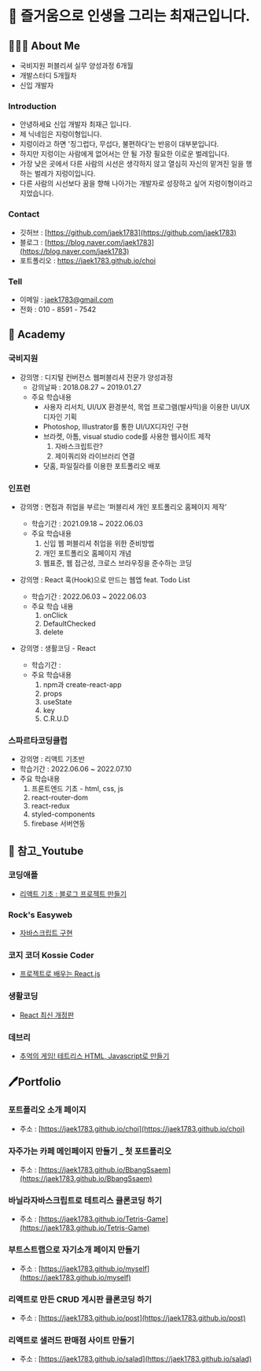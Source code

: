 # 📣 즐거움으로 인생을 그리는 최재근입니다.
## 🧑🏾‍💻 About Me
- 국비지원 퍼블리셔 실무 양성과정 6개월
- 개발스터디 5개월차
- 신입 개발자
### Introduction
- 안녕하세요 신입 개발자 최재근 입니다.
- 제 닉네임은 지렁이형입니다.
- 지렁이라고 하면 '징그럽다, 무섭다, 불편하다'는 반응이 대부분입니다.
- 하지만 지렁이는 사람에게 없어서는 안 될 가장 필요한 이로운 벌레입니다.
- 가장 낮은 곳에서 다른 사람의 시선은 생각하지 않고 열심히 자신의 맡겨진 일을 행하는 벌레가 지렁이입니다.
- 다른 사람의 시선보다 꿈을 향해 나아가는 개발자로 성장하고 싶어 지렁이형이라고 지었습니다.
### Contact
- 깃허브 : [https://github.com/jaek1783](https://github.com/jaek1783)
- 블로그 : [https://blog.naver.com/jaek1783](https://blog.naver.com/jaek1783)
- 포트폴리오 : https://jaek1783.github.io/choi

### Tell
- 이메일 : jaek1783@gmail.com
- 전화 : 010 - 8591 - 7542
## 🏢 Academy
### 국비지원

- 강의명 : 디지털 컨버전스 웹퍼블리셔 전문가 양성과정
    - 강의날짜 : 2018.08.27 ~ 2019.01.27
    - 주요 학습내용
        - 사용자 리서치, UI/UX 환경분석, 목업 프로그램(발사믹)을 이용한  UI/UX디자인 기획
        - Photoshop, Illustrator를 통한 UI/UX디자인 구현
        - 브라켓, 아톰, visual studio code를 사용한 웹사이트 제작
            1. 자바스크립트란?
            2. 제이쿼리와 라이브러리 연결
        - 닷홈, 파일질라를 이용한 포트폴리오 배포

### 인프런

- 강의명 : 면접과 취업을 부르는 ‘퍼블리셔 개인 포트폴리오 홈페이지 제작’
    - 학습기간 : 2021.09.18 ~ 2022.06.03
    - 주요 학습내용
        1. 신입 웹 퍼블리셔 취업을 위한 준비방법
        2. 개인 포트폴리오 홈페이지 개념
        3. 웹표준, 웹 접근성, 크로스 브라우징을 준수하는 코딩
        
- 강의명 : React 훅(Hook)으로 만드는 웹엡 feat. Todo List
    - 학습기간 : 2022.06.03 ~ 2022.06.03
    - 주요 학습 내용
        1. onClick
        2. DefaultChecked
        3. delete
        
- 강의명 : 생활코딩 - React
    - 학습기간 :
    - 주요 학습내용
        1. npm과 create-react-app
        2. props
        3. useState
        4. key
        5. C.R.U.D

### 스파르타코딩클럽

- 강의명 : 리액트 기초반
- 학습기간 : 2022.06.06 ~ 2022.07.10
- 주요 학습내용
    1. 프론트엔드 기초 - html, css, js
    2. react-router-dom
    3. react-redux
    4. styled-components
    5. firebase 서버연동

## 🔎 참고_Youtube

### 코딩애플

- [리액트 기초 : 블로그 프로젝트 만들기](https://www.youtube.com/playlist?list=PLfLgtT94nNq1e6tr4sm2eH6ZZC2jcqGOy)

### **Rock's Easyweb**

- [자바스크립트 구현](https://www.youtube.com/watch?v=Mga3LXPnWdc&list=PL-qMANrofLyvzqz2yYzNectJnYo5ZifE7)

### **코지 코더 Kossie Coder**

- [프로젝트로 배우는 React.js](https://www.youtube.com/playlist?list=PLB7CpjPWqHOs7ZCQfvA63dkV2A5MRyTRk)

### **생활코딩**

- [React 최신 개정판](https://www.youtube.com/watch?v=AoMv0SIjZL8&list=PLuHgQVnccGMCOGstdDZvH41x0Vtvwyxu7)

### 데브리

- [추억의 게임! 테트리스 HTML, Javascript로 만들기](https://www.youtube.com/watch?v=_CsGSE5gwTA&list=PLpJDjPqxGWGrSGPUBqWlsJlcLF_grNClK)

## 🖊Portfolio

### 포트폴리오 소개 페이지

- 주소 : [https://jaek1783.github.io/choi](https://jaek1783.github.io/choi)

### 자주가는 카페 메인페이지 만들기 _ 첫 포트폴리오

- 주소 : [https://jaek1783.github.io/BbangSsaem](https://jaek1783.github.io/BbangSsaem)

### 바닐라자바스크립트로 테트리스 클론코딩 하기

- 주소 : [https://jaek1783.github.io/Tetris-Game](https://jaek1783.github.io/Tetris-Game)

### 부트스트랩으로 자기소개 페이지 만들기

- 주소 : [https://jaek1783.github.io/myself](https://jaek1783.github.io/myself)

### 리액트로 만든 CRUD 게시판 클론코딩 하기

- 주소 : [https://jaek1783.github.io/post](https://jaek1783.github.io/post)

### 리액트로 샐러드 판매점 사이트 만들기

- 주소 : [https://jaek1783.github.io/salad](https://jaek1783.github.io/salad)
